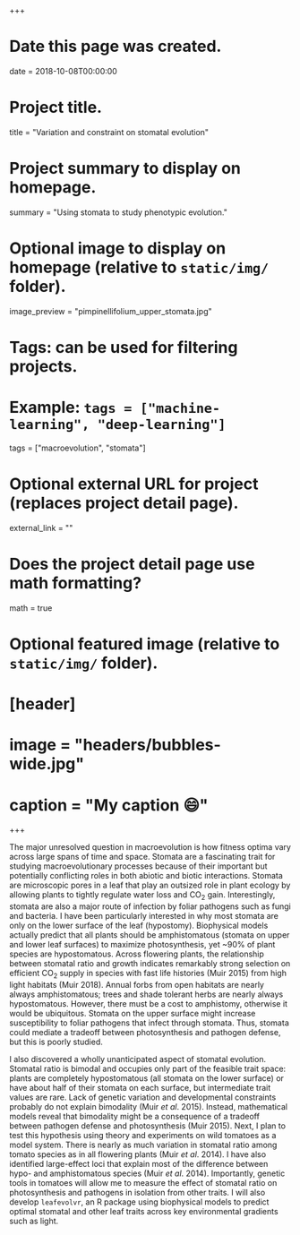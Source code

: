 +++
# Date this page was created.
date = 2018-10-08T00:00:00

# Project title.
title = "Variation and constraint on stomatal evolution"

# Project summary to display on homepage.
summary = "Using stomata to study phenotypic evolution."

# Optional image to display on homepage (relative to `static/img/` folder).
image_preview = "pimpinellifolium_upper_stomata.jpg"

# Tags: can be used for filtering projects.
# Example: `tags = ["machine-learning", "deep-learning"]`
tags = ["macroevolution", "stomata"]

# Optional external URL for project (replaces project detail page).
external_link = ""

# Does the project detail page use math formatting?
math = true

# Optional featured image (relative to `static/img/` folder).
# [header]
# image = "headers/bubbles-wide.jpg"
# caption = "My caption :smile:"

+++

The major unresolved question in macroevolution is how fitness optima vary across large spans of time and space. Stomata are a fascinating trait for studying macroevolutionary processes because of their important but potentially conflicting roles in both abiotic and biotic interactions. Stomata are microscopic pores in a leaf that play an outsized role in plant ecology by allowing plants to tightly regulate water loss and CO$_2$ gain. Interestingly, stomata are also a major route of infection by foliar pathogens such as fungi and bacteria. I have been particularly interested in why most stomata are only on the lower surface of the leaf (hypostomy). Biophysical models actually predict that all plants should be amphistomatous (stomata on upper and lower leaf surfaces) to maximize photosynthesis, yet ~90% of plant species are hypostomatous. Across flowering plants, the relationship between stomatal ratio and growth indicates remarkably strong selection on efficient CO$_2$ supply in species with fast life histories (Muir 2015) from high light habitats (Muir 2018). Annual forbs from open habitats are nearly always amphistomatous; trees and shade tolerant herbs are nearly always hypostomatous. However, there must be a cost to amphistomy, otherwise it would be ubiquitous. Stomata on the upper surface might increase susceptibility to foliar pathogens that infect through stomata. Thus, stomata could mediate a tradeoff between photosynthesis and pathogen defense, but this is poorly studied.

I also discovered a wholly unanticipated aspect of stomatal evolution. Stomatal ratio is bimodal and occupies only part of the feasible trait space: plants are completely hypostomatous (all stomata on the lower surface) or have about half of their stomata on each surface, but intermediate trait values are rare. Lack of genetic variation and developmental constraints probably do not explain bimodality (Muir *et al*. 2015). Instead, mathematical models reveal that bimodality might be a consequence of a tradeoff between pathogen defense and photosynthesis (Muir 2015). Next, I plan to test this hypothesis using theory and experiments on wild tomatoes as a model system. There is nearly as much variation in stomatal ratio among tomato species as in all flowering plants (Muir *et al*. 2014). I have also identified large-effect loci that explain most of the difference between hypo- and amphistomatous species (Muir *et al*. 2014). Importantly, genetic tools in tomatoes will allow me to measure the effect of stomatal ratio on photosynthesis and pathogens in isolation from other traits. I will also develop `leafevolvr`, an R package using biophysical models to predict optimal stomatal and other leaf traits across key environmental gradients such as light.
